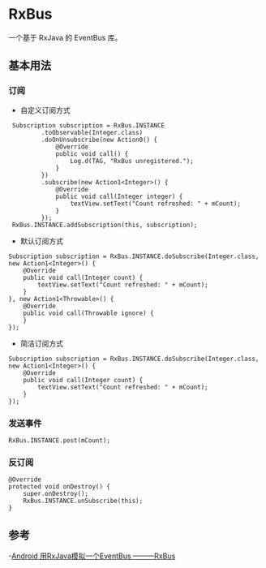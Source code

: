 # RxBus

一个基于 RxJava 的 EventBus 库。

## 基本用法

### 订阅

- 自定义订阅方式

```
 Subscription subscription = RxBus.INSTANCE
         .toObservable(Integer.class)
         .doOnUnsubscribe(new Action0() {
             @Override
             public void call() {
                 Log.d(TAG, "RxBus unregistered.");
             }
         })
         .subscribe(new Action1<Integer>() {
             @Override
             public void call(Integer integer) {
                 textView.setText("Count refreshed: " + mCount);
             }
         });
 RxBus.INSTANCE.addSubscription(this, subscription);
```

- 默认订阅方式

```
Subscription subscription = RxBus.INSTANCE.doSubscribe(Integer.class, new Action1<Integer>() {
    @Override
    public void call(Integer count) {
        textView.setText("Count refreshed: " + mCount);
    }
}, new Action1<Throwable>() {
    @Override
    public void call(Throwable ignore) {
    }
});
```

- 简洁订阅方式

```
Subscription subscription = RxBus.INSTANCE.doSubscribe(Integer.class, new Action1<Integer>() {
    @Override
    public void call(Integer count) {
        textView.setText("Count refreshed: " + mCount);
    }
});
```

### 发送事件

```
RxBus.INSTANCE.post(mCount);
```

### 反订阅

```
@Override
protected void onDestroy() {
    super.onDestroy();
    RxBus.INSTANCE.unSubscribe(this);
}
```

## 参考

-[Android 用RxJava模拟一个EventBus ———RxBus](http://www.jianshu.com/p/3a3462535b4d)
